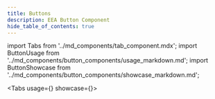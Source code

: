 ```yaml
---
title: Buttons
description: EEA Button Component
hide_table_of_contents: true
---
```

import Tabs from '../md_components/tab_component.mdx';
import ButtonUsage from '../md_components/button_components/usage_markdown.md';
import ButtonShowcase from '../md_components/button_components/showcase_markdown.md';

<Tabs usage={<ButtonUsage />} showcase={<ButtonShowcase />}>
  
</Tabs> 